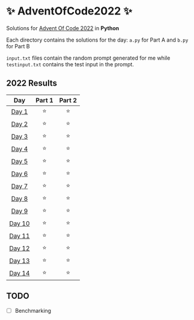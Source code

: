 # :sparkles: AdventOfCode2022 :sparkles: 

Solutions for [Advent Of Code 2022](http://adventofcode.com/2022) in **Python**

Each directory contains the solutions for the day: `a.py` for Part A and `b.py` for Part B

`input.txt` files contain the random prompt generated for me while `testinput.txt` contains the test input in the prompt.

## 2022 Results

| Day | Part 1 | Part 2 |
| :---: | :---: | :---: |
| [Day 1](https://adventofcode.com/2022/day/1) | ⭐ | ⭐ |
| [Day 2](https://adventofcode.com/2022/day/2) | ⭐ | ⭐ |
| [Day 3](https://adventofcode.com/2022/day/3) | ⭐ | ⭐ |
| [Day 4](https://adventofcode.com/2022/day/4) | ⭐ | ⭐ |
| [Day 5](https://adventofcode.com/2022/day/5) | ⭐ | ⭐ |
| [Day 6](https://adventofcode.com/2022/day/6) | ⭐ | ⭐ |
| [Day 7](https://adventofcode.com/2022/day/7) | ⭐ | ⭐ |
| [Day 8](https://adventofcode.com/2022/day/8) | ⭐ | ⭐ |
| [Day 9](https://adventofcode.com/2022/day/8) | ⭐ | ⭐ |
| [Day 10](https://adventofcode.com/2022/day/8) | ⭐ | ⭐ |
| [Day 11](https://adventofcode.com/2022/day/8) | ⭐ | ⭐ |
| [Day 12](https://adventofcode.com/2022/day/8) | ⭐ | ⭐ |
| [Day 13](https://adventofcode.com/2022/day/8) | ⭐ | ⭐ |
| [Day 14](https://adventofcode.com/2022/day/8) | ⭐ | ⭐ |



## TODO

- [ ] Benchmarking
